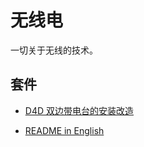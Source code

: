 # 无线电
一切关于无线的技术。
## 套件
- [D4D 双边带电台的安装改造](https://github.com/va3sfa/radio/blob/D4D/articles/D4D.md)

- [README in English](https://github.com/va3sfa/radio/blob/README-ENGLISH.md)

